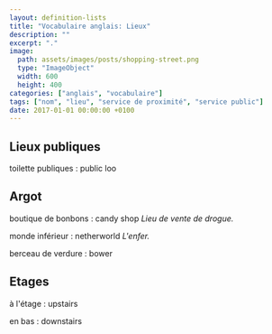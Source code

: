 ```yaml
---
layout: definition-lists
title: "Vocabulaire anglais: Lieux"
description: ""
excerpt: "."
image:
  path: assets/images/posts/shopping-street.png
  type: "ImageObject"
  width: 600
  height: 400
categories: ["anglais", "vocabulaire"]
tags: ["nom", "lieu", "service de proximité", "service public"]
date: 2017-01-01 00:00:00 +0100
---
```


## Lieux publiques

toilette publiques
: public loo


## Argot

boutique de bonbons
: candy shop
*Lieu de vente de drogue.*

monde inférieur
: netherworld
*L'enfer.*

berceau de verdure
: bower


## Etages

à l'étage
: upstairs

en bas
: downstairs
